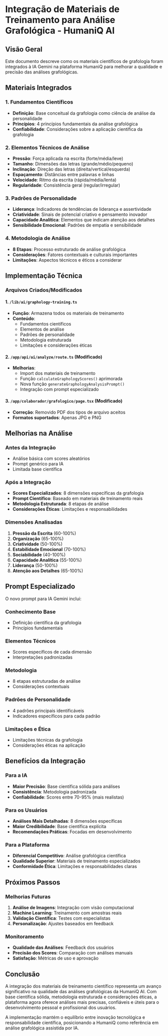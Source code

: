 # Integração de Materiais de Treinamento para Análise Grafológica - HumaniQ AI

## Visão Geral

Este documento descreve como os materiais científicos de grafologia foram integrados à IA Gemini na plataforma HumaniQ para melhorar a qualidade e precisão das análises grafológicas.

## Materiais Integrados

### 1. Fundamentos Científicos
- **Definição**: Base conceitual da grafologia como ciência de análise da personalidade
- **Princípios**: 4 princípios fundamentais da análise grafológica
- **Confiabilidade**: Considerações sobre a aplicação científica da grafologia

### 2. Elementos Técnicos de Análise
- **Pressão**: Força aplicada na escrita (forte/média/leve)
- **Tamanho**: Dimensões das letras (grande/médio/pequeno)
- **Inclinação**: Direção das letras (direita/vertical/esquerda)
- **Espaçamento**: Distâncias entre palavras e linhas
- **Velocidade**: Ritmo da escrita (rápida/média/lenta)
- **Regularidade**: Consistência geral (regular/irregular)

### 3. Padrões de Personalidade
- **Liderança**: Indicadores de tendências de liderança e assertividade
- **Criatividade**: Sinais de potencial criativo e pensamento inovador
- **Capacidade Analítica**: Elementos que indicam atenção aos detalhes
- **Sensibilidade Emocional**: Padrões de empatia e sensibilidade

### 4. Metodologia de Análise
- **8 Etapas**: Processo estruturado de análise grafológica
- **Considerações**: Fatores contextuais e culturais importantes
- **Limitações**: Aspectos técnicos e éticos a considerar

## Implementação Técnica

### Arquivos Criados/Modificados

#### 1. `/lib/ai/graphology-training.ts`
- **Função**: Armazena todos os materiais de treinamento
- **Conteúdo**: 
  - Fundamentos científicos
  - Elementos de análise
  - Padrões de personalidade
  - Metodologia estruturada
  - Limitações e considerações éticas

#### 2. `/app/api/ai/analyze/route.ts` (Modificado)
- **Melhorias**:
  - Import dos materiais de treinamento
  - Função `calculateGraphologyScores()` aprimorada
  - Nova função `generateGraphologyAnalysisPrompt()`
  - Integração com prompt especializado

#### 3. `/app/colaborador/grafologico/page.tsx` (Modificado)
- **Correção**: Removido PDF dos tipos de arquivo aceitos
- **Formatos suportados**: Apenas JPG e PNG

## Melhorias na Análise

### Antes da Integração
- Análise básica com scores aleatórios
- Prompt genérico para IA
- Limitada base científica

### Após a Integração
- **Scores Especializados**: 8 dimensões específicas da grafologia
- **Prompt Científico**: Baseado em materiais de treinamento reais
- **Metodologia Estruturada**: 8 etapas de análise
- **Considerações Éticas**: Limitações e responsabilidades

### Dimensões Analisadas
1. **Pressão da Escrita** (60-100%)
2. **Organização** (65-100%)
3. **Criatividade** (50-100%)
4. **Estabilidade Emocional** (70-100%)
5. **Sociabilidade** (40-100%)
6. **Capacidade Analítica** (55-100%)
7. **Liderança** (50-100%)
8. **Atenção aos Detalhes** (65-100%)

## Prompt Especializado

O novo prompt para IA Gemini inclui:

### Conhecimento Base
- Definição científica da grafologia
- Princípios fundamentais

### Elementos Técnicos
- Scores específicos de cada dimensão
- Interpretações padronizadas

### Metodologia
- 8 etapas estruturadas de análise
- Considerações contextuais

### Padrões de Personalidade
- 4 padrões principais identificáveis
- Indicadores específicos para cada padrão

### Limitações e Ética
- Limitações técnicas da grafologia
- Considerações éticas na aplicação

## Benefícios da Integração

### Para a IA
- **Maior Precisão**: Base científica sólida para análises
- **Consistência**: Metodologia padronizada
- **Confiabilidade**: Scores entre 70-95% (mais realistas)

### Para os Usuários
- **Análises Mais Detalhadas**: 8 dimensões específicas
- **Maior Credibilidade**: Base científica explícita
- **Recomendações Práticas**: Focadas em desenvolvimento

### Para a Plataforma
- **Diferencial Competitivo**: Análise grafológica científica
- **Qualidade Superior**: Materiais de treinamento especializados
- **Conformidade Ética**: Limitações e responsabilidades claras

## Próximos Passos

### Melhorias Futuras
1. **Análise de Imagens**: Integração com visão computacional
2. **Machine Learning**: Treinamento com amostras reais
3. **Validação Científica**: Testes com especialistas
4. **Personalização**: Ajustes baseados em feedback

### Monitoramento
- **Qualidade das Análises**: Feedback dos usuários
- **Precisão dos Scores**: Comparação com análises manuais
- **Satisfação**: Métricas de uso e aprovação

## Conclusão

A integração dos materiais de treinamento científico representa um avanço significativo na qualidade das análises grafológicas da HumaniQ AI. Com base científica sólida, metodologia estruturada e considerações éticas, a plataforma agora oferece análises mais precisas, confiáveis e úteis para o desenvolvimento pessoal e profissional dos usuários.

A implementação mantém o equilíbrio entre inovação tecnológica e responsabilidade científica, posicionando a HumaniQ como referência em análise grafológica assistida por IA.